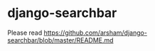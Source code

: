 django-searchbar
================

Please read https://github.com/arsham/django-searchbar/blob/master/README.md
